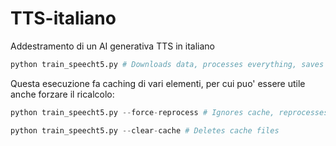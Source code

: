 # TTS-italiano
Addestramento di un AI generativa TTS in italiano

``` python
python train_speecht5.py # Downloads data, processes everything, saves to cache
```
Questa esecuzione fa caching di vari elementi, per cui puo' essere utile anche forzare il ricalcolo:

``` python
python train_speecht5.py --force-reprocess # Ignores cache, reprocesses everything
```

``` python
python train_speecht5.py --clear-cache # Deletes cache files
```